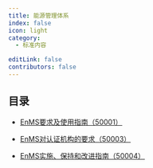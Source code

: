 ```yaml
---
title: 能源管理体系
index: false
icon: light
category:
  - 标准内容

editLink: false
contributors: false
---
```


## 目录

- [EnMS要求及使用指南（50001）](50001.md)

- [EnMS对认证机构的要求（50003）](50003.md)

- [EnMS实施、保持和改进指南（50004）](50004.md)
